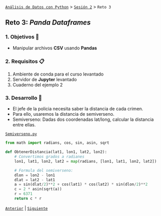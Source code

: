 [`Análisis de Datos con Python`](../../README.md) > [`Sesión 2`](../README.md) > `Reto 3`

## Reto 3: *Panda Dataframes*

### 1. Objetivos :dart:

- Manipular archivos __CSV__ usando __Pandas__

### 2. Requisitos :clipboard:

1. Ambiente de conda para el curso levantado
1. Servidor de __Jupyter__ levantado
1. Cuaderno del ejemplo 2

### 3. Desarrollo :rocket:

- El jefe de la policia necesita saber la distancia de cada crimen.
- Para ello, usaremos la distancia de semiverseno.
- Semiverseno: Dadas dos coordenadas lat/long, calcular la distancia entre ellas. 

[`Semiverseno.py`](codigos/Semiverseno.py)
```python
from math import radians, cos, sin, asin, sqrt

def ObtenerDistancia(lat1, lon1, lat2, lon2):
    # Convertimos grados a radianes
    lon1, lat1, lon2, lat2 = map(radians, [lon1, lat1, lon2, lat2])

    # Formula del semiverseno:
    dlon = lon2 - lon1 
    dlat = lat2 - lat1 
    a = sin(dlat/2)**2 + cos(lat1) * cos(lat2) * sin(dlon/2)**2
    c = 2 * asin(sqrt(a)) 
    r = 6371 
    return c * r
```

[`Anterior`](../reto02/README.md) | [`Siguiente`](../README.md)
